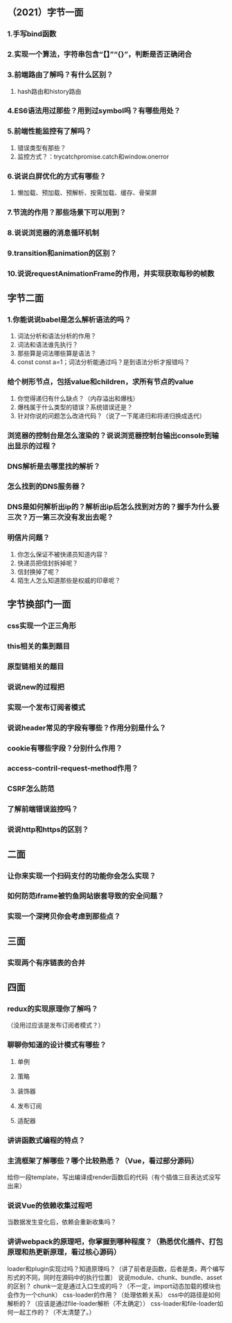 ## （2021）字节一面

### 1.手写bind函数
### 2.实现一个算法，字符串包含“【】”“{}”，判断是否正确闭合

### 3.前端路由了解吗？有什么区别？

1. hash路由和history路由


### 4.ES6语法用过那些？用到过symbol吗？有哪些用处？


### 5.前端性能监控有了解吗？

1. 错误类型有那些？
2. 监控方式？：trycatchpromise.catch和window.onerror


### 6.说说白屏优化的方式有哪些？

1. 懒加载、预加载、预解析、按需加载、缓存、骨架屏


### 7.节流的作用？那些场景下可以用到？

### 8.说说浏览器的消息循环机制

### 9.transition和animation的区别？

### 10.说说requestAnimationFrame的作用，并实现获取每秒的帧数


## 字节二面

### 1.你能说说babel是怎么解析语法的吗？

1. 词法分析和语法分析的作用？
2. 词法和语法谁先执行？
3. 那些算是词法哪些算是语法？
4. const const a=1；词法分析能通过吗？是到语法分析才报错吗？


### 给个树形节点，包括value和children，求所有节点的value

1. 你觉得递归有什么缺点？（内存溢出和爆栈）
2. 爆栈属于什么类型的错误？系统错误还是？
3. 针对你说的问题怎么改进代码？（说了一下尾递归和将递归换成迭代）

### 浏览器的控制台是怎么渲染的？说说浏览器控制台输出console到输出显示的过程？

### DNS解析是去哪里找的解析？

### 怎么找到的DNS服务器？

### DNS是如何解析出ip的？解析出ip后怎么找到对方的？握手为什么要三次？万一第三次没有发出去呢？


### 明信片问题？

1. 你怎么保证不被快递员知道内容？
2. 快递员把信封拆掉呢？
3. 信封换掉了呢？
4. 陌生人怎么知道那些是权威的印章呢？
   

## 字节换部门一面

### css实现一个正三角形

### this相关的集到题目

### 原型链相关的题目

### 说说new的过程把

### 实现一个发布订阅者模式

### 说说header常见的字段有哪些？作用分别是什么？

### cookie有哪些字段？分别什么作用？

### access-contril-request-method作用？

### CSRF怎么防范

### 了解前端错误监控吗？

### 说说http和https的区别？

## 二面

### 让你来实现一个扫码支付的功能你会怎么实现？

### 如何防范iframe被钓鱼网站嵌套导致的安全问题？

### 实现一个深拷贝你会考虑到那些点？

## 三面

### 实现两个有序链表的合并

## 四面

### redux的实现原理你了解吗？

（没用过应该是发布订阅者模式？）

### 聊聊你知道的设计模式有哪些？

1. 单例

2. 策略

3. 装饰器

4. 发布订阅

5. 适配器

###  讲讲函数式编程的特点？


### 主流框架了解哪些？哪个比较熟悉？（Vue，看过部分源码）

给你一段template，写出编译成render函数后的代码（有个插值三目表达式没写出来）


### 说说Vue的依赖收集过程吧

当数据发生变化后，依赖会重新收集吗？


### 讲讲webpack的原理吧，你掌握到哪种程度？（熟悉优化插件、打包原理和热更新原理，看过核心源码）

loader和plugin实现过吗？知道原理吗？（讲了前者是函数，后者是类，两个编写形式的不同，同时在源码中的执行位置）
说说module、chunk、bundle、asset的区别？
chunk一定是通过入口生成的吗？（不一定，import动态加载的模块也会作为一个chunk）
css-loader的作用？（处理依赖关系）
css中的路径是如何解析的？（应该是通过file-loader解析（不太确定））
css-loader和file-loader如何一起工作的？（不太清楚了。）

